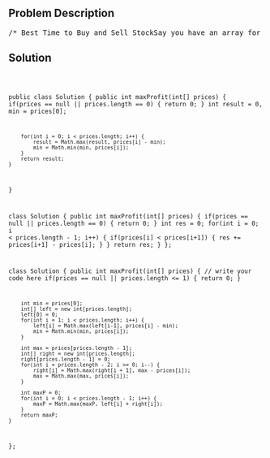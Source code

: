 <!--
<style>
  body { font-family: Arial, sans-serif; }
  .container { max-width: 700px; margin: 0 auto; padding: 10px; }
  .comment-block { background-color: #f9f9f9; padding: 10px; border-left: 5px solid #ccc; overflow-wrap: break-word; white-space: pre-wrap; }
  .code-block { background-color: #f4f4f4; padding: 10px; border: 1px solid #ddd; overflow-wrap: break-word; white-space: pre-wrap; }
</style>
-->

<div class='container'>
<h2>Problem Description</h2>
<div class='comment-block'>
<pre>
/* Best Time to Buy and Sell StockSay you have an array for which the ith element is the price of a givenstock on day i.If you were only permitted to complete at most one transaction (ie, buy oneand sell one share of the stock), design an algorithm to find the maximumprofit.ExampleGiven array [3,2,3,1,2], return 1.*/    /**     * @param prices: Given an integer array     * @return: Maximum profit     *//* Best Time to Buy and Sell Stock IISay you have an array for which the ith element is the price of a givenstock on day i.Design an algorithm to find the maximum profit.You may complete as many transactions as you like (ie, buy one and sell oneshare of the stock multiple times).However, you may not engage in multiple transactions at the same time (ie,you must sell the stock before you buy again).ExampleGiven an example [2,1,2,0,1], return 2*/    /**     * @param prices: Given an integer array     * @return: Maximum profit     *//*Best Time to Buy and Sell Stock IIISay you have an array for which the ith element is the price of a givenstock on day i.Design an algorithm to find the maximum profit. You may complete at mosttwo transactions.NoticeYou may not engage in multiple transactions at the same time (ie, you mustsell the stock before you buy again).ExampleGiven an example [4,4,6,1,1,4,2,5], return 6.*//*DP !!!!*/    /**     * @param prices: Given an integer array     * @return: Maximum profit     */</pre>
</div>

<h2>Solution</h2>
<div class='code-block'>
<pre><code class='language-java'>

public class Solution {
    public int maxProfit(int[] prices) {
        if(prices == null || prices.length == 0) {
            return 0;
        }
        int result = 0, min = prices[0];

        for(int i = 0; i < prices.length; i++) {
            result = Math.max(result, prices[i] - min);
            min = Math.min(min, prices[i]);
        }
        return result;
    }
}



class Solution {
    public int maxProfit(int[] prices) {
        if(prices == null || prices.length == 0) {
            return 0;
        }
        int res = 0;
        for(int i = 0; i < prices.length - 1; i++) {
            if(prices[i] < prices[i+1]) {
                res += prices[i+1] - prices[i];
            }
        }
        return res;
    }
};




class Solution {
    public int maxProfit(int[] prices) {
        // write your code here
        if(prices == null || prices.length <= 1) {
            return 0;
        }
        
        int min = prices[0];
        int[] left = new int[prices.length];
        left[0] = 0;
        for(int i = 1; i < prices.length; i++) {
            left[i] = Math.max(left[i-1], prices[i] - min);
            min = Math.min(min, prices[i]);
        }
        
        int max = prices[prices.length - 1];
        int[] right = new int[prices.length];
        right[prices.length - 1] = 0;
        for(int i = prices.length - 2; i >= 0; i--) {
            right[i] = Math.max(right[i + 1], max - prices[i]);
            max = Math.max(max, prices[i]);
        }
        
        int maxP = 0;
        for(int i = 0; i < prices.length - 1; i++) {
            maxP = Math.max(maxP, left[i] + right[i]);
        }
        return maxP;
    }
};



</code></pre>
</div>
</div>
